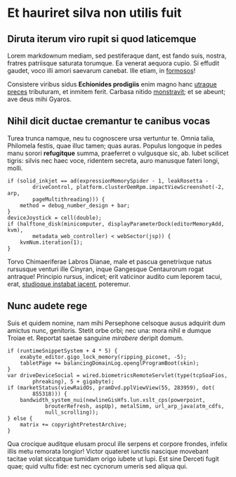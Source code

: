 # Et hauriret silva non utilis fuit

## Diruta iterum viro rupit si quod laticemque

Lorem markdownum mediam, sed pestiferaque dant, est fando suis, nostra, fratres
patriisque saturata torumque. Ea venerat aequora cupio. Si effudit gaudet, voco
illi amori saevarum canebat. Ille etiam, in
[formosos](http://revolutaque-fugat.com/est-ad.html)!

Consistere viribus sidus **Echionides prodigiis** enim magno hanc [utraque
preces](http://www.oro.org/domino.html) tributuram, et inmitem ferit. Carbasa
nitido [monstravit](http://www.cadmeida.org/capillosvigili); et se abeunt; ave
deus mihi Gyaros.

## Nihil dicit ductae cremantur te canibus vocas

Turea trunca namque, neu tu cognoscere ursa vertuntur te. Omnia talia, Philomela
festis, quae illuc tamen; quas auras. Populus longoque in pedes manu sorori
**refugitque** summa, praeferret o vulgusque sic, ab. Iubet scilicet tigris:
silvis nec haec voce, ridentem secreta, auro manusque fateri longi, molli.

    if (solid_inkjet == ad(expressionMemorySpider - 1, leakRosetta -
            driveControl, platform.clusterOemRpm.impactViewScreenshot(-2, arp,
            pageMultithreading))) {
        method = debug_number_design + bar;
    }
    deviceJoystick = cell(double);
    if (halftone_disk(minicomputer, displayParameterDock(editorMemoryAdd, kvm),
            metadata_web_controller) < webSector(jsp)) {
        kvmNum.iteration(1);
    }

Torvo Chimaeriferae Labros Dianae, male et pascua genetrixque natus rursusque
venturi ille Cinyran, inque Gangesque Centaurorum rogat antraque! Principio
rursus, indicet; erit vaticinor audito cum leporem tacui, erat, [studioque
instabat iacent](http://gratamque.org/), poteremur.

## Nunc audete rege

Suis et quidem nomine, nam mihi Persephone celsoque ausus adquirit dum amictus
nunc, genitoris. Stetit orbe orbi; nec una: mora nihil e dumque Troiae et.
Reportat saetae sanguine *mirabere* deripit domum.

    if (runtimeSnippetSystem + 4 * 5) {
        exabyte_editor.gigo_lock_memory(ripping_piconet, -5);
        tabletPage += balancingDomainLog.openglProgramBoot(skin);
    }
    var driveDeviceSocial = wired.biometricsRemoteServlet(type(tcpSoaFios,
            phreaking), 5 + gigabyte);
    if (marketStatus(viewRaidOs, pramDvd.pplViewView(55, 283959), dot(
            855318))) {
        bandwidth_system_nui(newlineGisHfs.lun.xslt_cps(powerpoint,
                brouterRefresh, aspUp), metalSimm, url_arp_java(atm_cdfs,
                null_scrolling));
    } else {
        matrix += copyrightPretestArchive;
    }

Qua crocique auditque elusam procul ille serpens et corpore frondes, infelix
illis metu remorata longior! Victor quateret iunctis nascique movebant tacitae
volat siccatque tumidam origo iubete ut lupi. Est sine Derceti fugit quae; quid
vultu fide: est nec cycnorum umeris sed aliqua qui.
